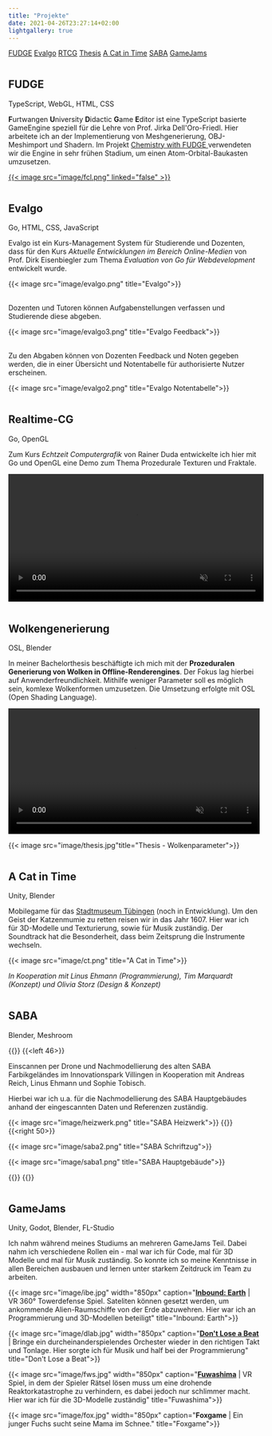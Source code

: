 ```yaml
---
title: "Projekte"
date: 2021-04-26T23:27:14+02:00
lightgallery: true
---
```


<div class="sidebar">
  <a href="#fudge">FUDGE</a>
  <a href="#evalgo">Evalgo</a>
  <a href="#rtcg">RTCG</a>
  <a href="#thesis">Thesis</a>
  <a href="#cat">A Cat in Time</a>
  <a href="#saba">SABA</a>
  <a href="#gamejams">GameJams</a>
  <i class="sidebar-arrow fas fa-chevron-left"></i>
</div>

<h2 id="fudge"> FUDGE <a href="https://github.com/JirkaDellOro/FUDGE"><i class="fab fa-github fa-gh"> <i class="fas fa-angle-right"></i></i></a></h2>
<span class="describer-right">TypeScript, WebGL, HTML, CSS</span>

**F**urtwangen **U**niversity **D**idactic **G**ame **E**ditor ist eine TypeScript basierte GameEngine speziell für die Lehre von Prof. Jirka Dell'Oro-Friedl. Hier arbeitete ich an der Implementierung von Meshgenerierung, OBJ-Meshimport und Shadern. Im Projekt <a href="https://github.com/hs-furtwangen/FUDGE-Chemistry_MasterW19">Chemistry with FUDGE <i class="fab fa-github fa-gh"></i></a> verwendeten wir die Engine in sehr frühen Stadium, um einen Atom-Orbital-Baukasten umzusetzen.

<a href="https://hs-furtwangen.github.io/FUDGE-Chemistry_MasterW19/app/index.html">{{< image src="image/fcl.png" linked="false" >}}</a>


<h2 id="evalgo"> Evalgo <a href="https://github.com/SimonStorlSchulke/Evalgo"><i class="fab fa-github fa-gh"> <i class="fas fa-angle-right"></i></i></a></h2>
<p class="describer-right">Go, HTML, CSS, JavaScript</p>

Evalgo ist ein Kurs-Management System für Studierende und Dozenten, dass für den Kurs *Aktuelle Entwicklungen im Bereich Online-Medien* von Prof. Dirk Eisenbiegler zum Thema *Evaluation von Go für Webdevelopment* entwickelt wurde. 

{{< image src="image/evalgo.png" title="Evalgo">}}
<br><br>

Dozenten und Tutoren können Aufgabenstellungen verfassen und Studierende diese abgeben.

{{< image src="image/evalgo3.png" title="Evalgo Feedback">}}
<br><br>

Zu den Abgaben können von Dozenten Feedback und Noten gegeben werden, die in einer Übersicht und Notentabelle für authorisierte Nutzer erscheinen. 

{{< image src="image/evalgo2.png" title="Evalgo Notentabelle">}}

<h2 id="rtcg"> Realtime-CG <a href="https://github.com/SimonStorlSchulke/RealtimeCG"><i class="fab fa-github fa-gh"> <i class="fas fa-angle-right"></i></i></a></h2>
<p class="describer-right">Go, OpenGL</p>

Zum Kurs *Echtzeit Computergrafik* von Rainer Duda entwickelte ich hier mit Go und OpenGL eine Demo zum Thema Prozedurale Texturen und Fraktale.

<video width="512px" autoplay muted loop>
  <source src="res/shading.mp4" type="video/mp4">
</video> 

<h2 id="thesis"> Wolkengenerierung <a href="res/Bachelorarbeit_Simon_Storl-Schulke.pdf"><i class="fas fa-file-pdf"></i> <i class="fas fa-angle-right"></i></i></a></h2>
<p class="describer-right">OSL, Blender</p>

In meiner Bachelorthesis beschäftigte ich mich mit der **Prozeduralen Generierung von Wolken in Offline-Renderengines**. Der Fokus lag hierbei auf Anwenderfreundlichkeit. Mithilfe weniger Parameter soll es möglich sein, komlexe Wolkenformen umzusetzen. Die Umsetzung erfolgte mit OSL (Open Shading Language).

<video width="100%" autoplay muted loop controls>
  <source src="res/thesis_example.mp4" type="video/mp4">
</video> 

{{< image src="image/thesis.jpg"title="Thesis - Wolkenparameter">}}


<h2 id="cat"> A Cat in Time</h2>
<p class="describer-right">Unity, Blender</p>

Mobilegame für das [Stadtmuseum Tübingen](https://www.tuebingen.de/stadtmuseum/) (noch in Entwicklung). Um den Geist der Katzenmumie zu retten reisen wir in das Jahr 1607. Hier war ich für 3D-Modelle und Texturierung, sowie für Musik zuständig. Der Soundtrack hat die Besonderheit, dass beim Zeitsprung die Instrumente wechseln.


{{< image src="image/ct.png" title="A Cat in Time">}}

*In Kooperation mit Linus Ehmann (Programmierung), Tim Marquardt (Konzept) und Olivia Storz (Design & Konzept)*

<h2 id="saba"> SABA</h2>
<p class="describer-right">Blender, Meshroom</p>

{{<twoculumn>}}
{{<left 46>}}

Einscannen per Drone und Nachmodellierung des alten SABA Farbikgeländes im Innovationspark Villingen in Kooperation mit Andreas Reich, Linus Ehmann und Sophie Tobisch. 

Hierbei war ich u.a. für die Nachmodellierung des SABA Hauptgebäudes anhand der eingescannten Daten und Referenzen zuständig.

{{< image src="image/heizwerk.png" title="SABA Heizwerk">}}
{{</left>}}
{{<right 50>}}

{{< image src="image/saba2.png" title="SABA Schriftzug">}}

{{< image src="image/saba1.png" title="SABA Hauptgebäude">}}

{{</right>}}
{{</twoculumn>}}

<h2 id="gamejams"> GameJams</h2>
<p class="describer-right">Unity, Godot, Blender, FL-Studio</p>

Ich nahm während meines Studiums an mehreren GameJams Teil. Dabei nahm ich verschiedene Rollen ein - mal war ich für Code, mal für 3D Modelle und mal für Musik zuständig. So konnte ich so meine Kenntnisse in allen Bereichen ausbauen und lernen unter starkem Zeitdruck im Team zu arbeiten.


{{< image src="image/ibe.jpg" width="850px" caption="[**Inbound: Earth**](https://globalgamejam.org/2019/games/inbound-earth) | VR 360° Towerdefense Spiel. Sateliten können gesetzt werden, um ankommende Alien-Raumschiffe von der Erde abzuwehren. Hier war ich an Programmierung und 3D-Modellen beteiligt" title="Inbound: Earth">}}

{{< image src="image/dlab.jpg" width="850px" caption="[**Don't Lose a Beat**](https://github.com/CalvinDO/DontLoseABeat) | Bringe ein durcheinanderspielendes Orchester wieder in den richtigen Takt und Tonlage. Hier sorgte ich für Musik und half bei der Programmierung" title="Don't Lose a Beat">}}

{{< image src="image/fws.jpg" width="850px" caption="[**Fuwashima**](https://globalgamejam.org/2020/games/fuwashima-2) | VR Spiel, in dem der Spieler Rätsel lösen muss um eine drohende Reaktorkatastrophe zu verhindern, es dabei jedoch nur schlimmer macht. Hier war ich für die 3D-Modelle zuständig" title="Fuwashima">}}

{{< image src="image/fox.jpg" width="850px" caption="**Foxgame** | Ein junger Fuchs sucht seine Mama im Schnee." title="Foxgame">}}

<style>
  .page {
    max-width: 1000px;
}

.shadow {
  box-shadow: 8px 5px 20px #1114;
}

h2 {
  margin-top: 42px !important;
}
</style>

